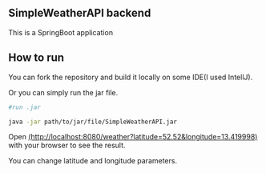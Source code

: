 ## SimpleWeatherAPI backend
This is a SpringBoot application

## How to run

You can fork the repository and build it locally on some IDE(I used IntellJ).

Or you can simply run the jar file.

```bash
#run .jar

java -jar path/to/jar/file/SimpleWeatherAPI.jar

```

Open [(http://localhost:8080/weather?latitude=52.52&longitude=13.419998)](http://localhost:8080/weather?latitude=52.52&longitude=13.419998) with your browser to see the result.

You can change latitude and longitude parameters.
